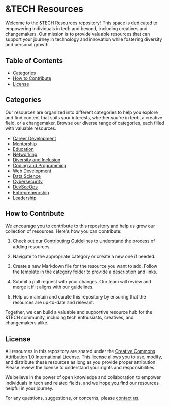 # &TECH Resources

Welcome to the &TECH Resources repository! This space is dedicated to empowering individuals in tech and beyond, including creatives and changemakers. Our mission is to provide valuable resources that can support your journey in technology and innovation while fostering diversity and personal growth.

## Table of Contents

- [Categories](#categories)
- [How to Contribute](#how-to-contribute)
- [License](#license)

## Categories

Our resources are organized into different categories to help you explore and find content that suits your interests, whether you're in tech, a creative field, or a changemaker. Browse our diverse range of categories, each filled with valuable resources.

- [Career Development](./Career%20Development)
- [Mentorship](./Mentorship)
- [Education](./Education)
- [Networking](./Networking)
- [Diversity and Inclusion](./Diversity%20and%20Inclusion)
- [Coding and Programming](./Coding%20and%20Programming)
- [Web Development](./Web%20Development)
- [Data Science](./Data%20Science)
- [Cybersecurity](./Cybersecurity)
- [DevSecOps](./DevSecOps)
- [Entrepreneurship](./Entrepreneurship)
- [Leadership](./Leadership)

## How to Contribute

We encourage you to contribute to this repository and help us grow our collection of resources. Here's how you can contribute:

1. Check out our [Contributing Guidelines](./CONTRIBUTING.md) to understand the process of adding resources.

2. Navigate to the appropriate category or create a new one if needed.

3. Create a new Markdown file for the resource you want to add. Follow the template in the category folder to provide a description and links.

4. Submit a pull request with your changes. Our team will review and merge it if it aligns with our guidelines.

5. Help us maintain and curate this repository by ensuring that the resources are up-to-date and relevant.

Together, we can build a valuable and supportive resource hub for the &TECH community, including tech enthusiasts, creatives, and changemakers alike.

## License

All resources in this repository are shared under the [Creative Commons Attribution 1.0 International License](./LICENSE). This license allows you to use, modify, and distribute these resources as long as you provide proper attribution. Please review the license to understand your rights and responsibilities.

We believe in the power of open knowledge and collaboration to empower individuals in tech and related fields, and we hope you find our resources helpful in your journey.

For any questions, suggestions, or concerns, please [contact us](mailto:hello@andtechhq.com).
